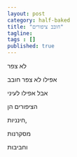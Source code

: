 ```yaml
---
layout: post 
category: half-baked
title: "חובב ציפורים"
tagline: 
tags : [] 
published: true
---
```


לא צפר

אפילו לא צפר חובב

אבל אפילו לעיני

הציפורים הן

חינניות, 

מסקרנות

וחביבות
